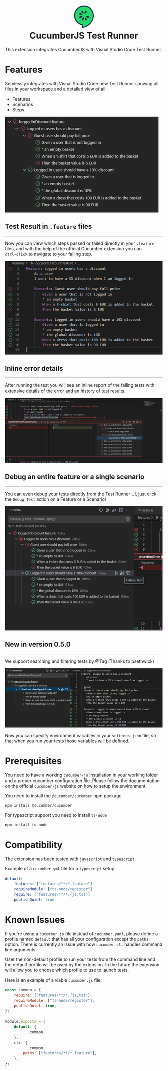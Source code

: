 <h1 align="center">
    <img src="./docs/images/logo.png" alt="" />
    <br>
    CucumberJS Test Runner
</h1>

This extension integrates CucumberJS with Visual Studio Code Test Runner.

# Features

Semlessly integrates with Visual Studio Code new Test Runner showing all files in your workspace and a detailed view of all:

-   Features
-   Scenarios
-   Steps

![](./docs/images/testrunner.png)

## Test Result in `.feature` files

---

Now you can view which steps passed or failed directly in your `.feature` files, and with the help of the official Cucumber extension you can `ctrl+click` to navigate to your failing step.

![](./docs/images/feature.png)

## Inline error details

---

After running the test you will see an inline report of the failing tests with extensive details of the error and an history of test results.

![](./docs/images/inline-errors.png)

## Debug an entire feature or a single scenario

---

You can even debug your tests directly from the Test Runner UI, just click the `Debug Test` action on a Feature or a Scenario!

![](./docs/images/debug.png)

## New in version 0.5.0

---

We support searching and filtering tests by @Tag (Thanks to psethwick)

![](./docs/images/tags.png)

Now you can specify environment variables in your `settings.json` file, so that when you run your tests those variables will be defined.

# Prerequisites

You need to have a working `cucumber-js` installation in your working folder and a proper cucumber configuration file.
Please follow the documentation on the official `cucumber-js` website on how to setup the environment.

You need to install the `@cucumber/cucumber` npm package

```bash
npm install @cucumber/cucumber
```

For typescript support you need to install `ts-node`

```bash
npm install ts-node
```

# Compatibility

The extension has been tested with `javascript` and `typescript`.

Example of a `cucumber.yml` file for a `typescript` setup:

```yaml
default:
    features: ["features/**/*.feature"]
    requireModule: ["ts-node/register"]
    require: ["features/**/*.{js,ts}"]
    publishQuiet: true
```

# Known Issues

If you're using a `cucumber.js` file instead of `cucumber.yaml`, please define a profile named `default` that has all your configuration except the `paths` option.
There is currently an issue with how `cucumber-cli` handles command line arguments.

User the non-default profile to run your tests from the command line and the default profile will be used by the extension.
In the future the extension will allow you to choose which profile to use to launch tests.

Here is an example of a viable `cucumber.js` file:

```javascript
const common = {
    require: ["features/**/*.{js,ts}"],
    requireModule: ["ts-node/register"],
    publishQuiet: true,
};

module.exports = {
    default: {
        ...common,
    },
    cli: {
        ...common,
        paths: ["features/**/*.feature"],
    },
};
```
